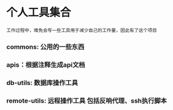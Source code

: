 # 个人工具集合

``
工作过程中，难免会写一些工具用于减少自己的工作量，因此有了这个项目
``

### commons: 公用的一些东西
### apis：根据注释生成api文档
### db-utils: 数据库操作工具
### remote-utils: 远程操作工具 包括反响代理、ssh执行脚本